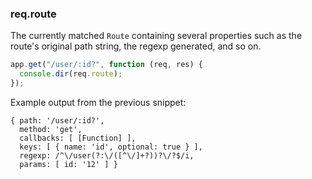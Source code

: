<h3 id='req.route'>req.route</h3>

The currently matched `Route` containing
several properties such as the route's original path
string, the regexp generated, and so on.

```js
app.get("/user/:id?", function (req, res) {
  console.dir(req.route);
});
```

Example output from the previous snippet:

```
{ path: '/user/:id?',
  method: 'get',
  callbacks: [ [Function] ],
  keys: [ { name: 'id', optional: true } ],
  regexp: /^\/user(?:\/([^\/]+?))?\/?$/i,
  params: [ id: '12' ] }
```
